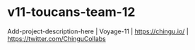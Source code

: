 # v11-toucans-team-12
Add-project-description-here | Voyage-11 | https://chingu.io/ | https://twitter.com/ChinguCollabs
